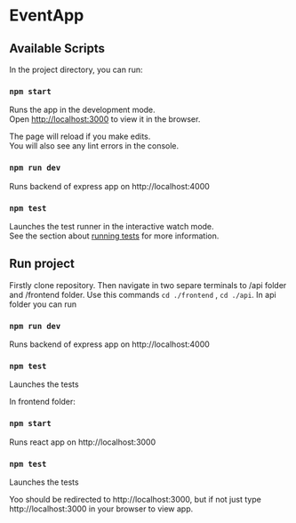 # EventApp

## Available Scripts

In the project directory, you can run:

### `npm start`

Runs the app in the development mode.\
Open [http://localhost:3000](http://localhost:3000) to view it in the browser.

The page will reload if you make edits.\
You will also see any lint errors in the console.

### `npm run dev`
Runs backend of express app on http://localhost:4000

### `npm test`

Launches the test runner in the interactive watch mode.\
See the section about [running tests](https://facebook.github.io/create-react-app/docs/running-tests) for more information.

## Run project

Firstly clone repository.
Then navigate in two separe terminals to /api folder and /frontend folder. Use this commands `cd ./frontend` , `cd ./api`. 
In api folder you can run 

### `npm run dev`
Runs backend of express app on http://localhost:4000

### `npm test`
Launches the tests

In frontend folder:

### `npm start`
Runs react app on http://localhost:3000

### `npm test`
Launches the tests

Yoo should be redirected to http://localhost:3000, but if not just type http://localhost:3000 in your browser to view app.
